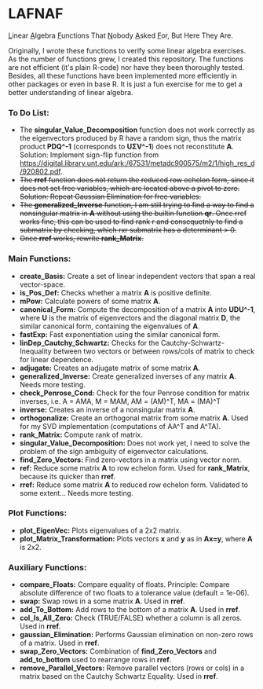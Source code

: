 # LAFNAF
<ins>L</ins>inear <ins>A</ins>lgebra <ins>F</ins>unctions That <ins>N</ins>obody <ins>A</ins>sked <ins>F</ins>or, But Here They Are.

Originally, I wrote these functions to verify some linear algebra exercises. As the number of functions grew, I created this repository. The functions are not efficient (it's plain R-code) nor have they been thoroughly tested. Besides, all these functions have been implemented more efficiently in other packages or even in base R. It is just a fun exercise for me to get a better understanding of linear algebra.

### To Do List:
* The **singular_Value_Decomposition** function does not work correctly as the eigenvectors produced by R have a random sign, thus the matrix product **PDQ^-1** (corresponds to **UΣV^-1**) does not reconstitute **A**. Solution: Implement sign-flip function from https://digital.library.unt.edu/ark:/67531/metadc900575/m2/1/high_res_d/920802.pdf.
* ~~The **rref** function does not return the reduced row echelon form, since it does not set free variables, which are located above a pivot to zero. Solution: Repeat Gaussian Elimination for free variables.~~
* ~~The **generalized_Inverse** function, I am still trying to find a way to find a nonsingular matrix in **A** without using the builtin function **qr**. Once rref works fine, this can be used to find rank r and consequetnly to find a submatrix by checking, which rxr submatrix has a determinant > 0.~~
* ~~Once **rref** works, rewrite **rank_Matrix**.~~

### Main Functions:

* **create_Basis:** Create a set of linear independent vectors that span a real vector-space.
*  **is_Pos_Def:** Checks whether a matrix **A** is positive definite.
*  **mPow:** Calculate powers of some matrix **A**.
*  **canonical_Form:** Compute the decomposition of a matrix **A** into **UDU^-1**, where **U** is the matrix of eigenvectors and the diagonal matrix **D**, the similar canonical form, containing the eigenvalues of **A**.
*  **fastExp:** Fast exponentiation using the similar canonical form.
*  **linDep_Cautchy_Schwartz:** Checks for the Cautchy-Schwartz-Inequality between two vectors or between rows/cols of matrix to check for linear dependence.
*  **adjugate:** Creates an adjugate matrix of some matrix **A**.
*  **generalized_Inverse:** Create generalized inverses of any matrix **A**. Needs more testing.
*  **check_Penrose_Cond:** Check for the four Penrose condition for matrix inverses, i.e. A = AMA, M = MAM, AM = (AM)^T, MA = (MA)^T
*  **inverse:** Creates an inverse of a nonsingular matrix **A**.
*  **orthogonalize:** Create an orthogonal matrix from some matrix **A**. Used for my SVD implementation (computations of AA^T and A^TA).
*  **rank_Matrix:** Compute rank of matrix.
*  **singular_Value_Decomposition:** Does not work yet, I need to solve the problem of the sign ambiguity of eigenvector calculations.
*  **find_Zero_Vectors:** Find zero-vectors in a matrix using vector norm.
*  **ref:** Reduce some matrix **A** to row echelon form. Used for **rank_Matrix**, because its quicker than **rref**.
*  **rref:** Reduce some matrix **A** to reduced row echelon form. Validated to some extent... Needs more testing.

  
### Plot Functions:
*  **plot_EigenVec:** Plots eigenvalues of a 2x2 matrix.
*  **plot_Matrix_Transformation:** Plots vectors **x** and **y** as in **Ax=y**, where **A** is 2x2.

### Auxiliary Functions:
* **compare_Floats:** Compare equality of floats. Principle: Compare absolute difference of two floats to a tolerance value (default = 1e-06). 
*  **swap:** Swap rows in a some matrix **A**. Used in **rref**.
*  **add_To_Bottom:** Add rows to the bottom of a matrix **A**. Used in **rref**.
*  **col_Is_All_Zero:** Check (TRUE/FALSE) whether a column is all zeros. Used in **rref**.
*  **gaussian_Elimination:** Performs Gaussian elimination on non-zero rows of a matrix. Used in **rref**.
*  **swap_Zero_Vectors:** Combination of **find_Zero_Vectors** and **add_to_bottom** used to rearrange rows in **rref**.
*  **remove_Parallel_Vectors:** Remove parallel vectors (rows or cols) in a matrix based on the Cautchy Schwartz Equality. Used in **rref**.
